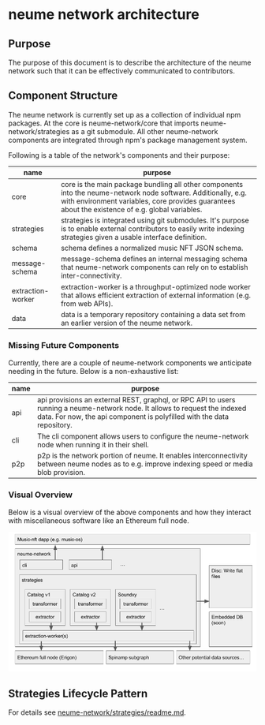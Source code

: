 # neume network architecture

## Purpose

The purpose of this document is to describe the architecture of the
neume network such that it can be effectively communicated to contributors.

## Component Structure

The neume network is currently set up as a collection of individual npm
packages. At the core is neume-network/core that imports
neume-network/strategies as a git submodule. All other neume-network components
are integrated through npm's package management system.

Following is a table of the network's components and their purpose:

| name              | purpose                                                                                                                                                                                                            |
| ----------------- | ------------------------------------------------------------------------------------------------------------------------------------------------------------------------------------------------------------------ |
| core              | core is the main package bundling all other components into the neume-network node software. Additionally, e.g. with environment variables, core provides guarantees about the existence of e.g. global variables. |
| strategies        | strategies is integrated using git submodules. It's purpose is to enable external contributors to easily write indexing strategies given a usable interface definition.                                            |
| schema            | schema defines a normalized music NFT JSON schema.                                                                                                                                                                 |
| message-schema    | message-schema defines an internal messaging schema that neume-network components can rely on to establish inter-connectivity.                                                                                     |
| extraction-worker | extraction-worker is a throughput-optimized node worker that allows efficient extraction of external information (e.g. from web APIs).                                                                             |
| data              | data is a temporary repository containing a data set from an earlier version of the neume network.                                                                                                                 |

### Missing Future Components

Currently, there are a couple of neume-network components we anticipate needing
in the future. Below is a non-exhaustive list:

| name | purpose                                                                                                                                                                                               |
| ---- | ----------------------------------------------------------------------------------------------------------------------------------------------------------------------------------------------------- |
| api  | api provisions an external REST, graphql, or RPC API to users running a neume-network node. It allows to request the indexed data. For now, the api component is polyfilled with the data repository. |
| cli  | The cli component allows users to configure the neume-network node when running it in their shell.                                                                                                    |
| p2p  | p2p is the network portion of neume. It enables interconnectivity between neume nodes as to e.g. improve indexing speed or media blob provision.                                                      |

### Visual Overview

Below is a visual overview of the above components and how they interact with
miscellaneous software like an Ethereum full node.

![](./assets/neume-network-architecture.png)

## Strategies Lifecycle Pattern

For details see
[neume-network/strategies/readme.md](https://github.com/neume-network/strategies#implementing-new-strategies).
